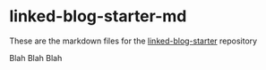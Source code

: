 # linked-blog-starter-md
These are the markdown files for the [linked-blog-starter](https://github.com/matthewwong525/linked-blog-starter) repository

Blah Blah Blah
